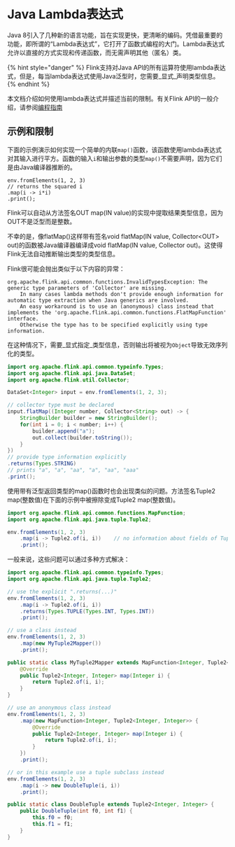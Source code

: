 # Java Lambda表达式

Java 8引入了几种新的语言功能，旨在实现更快，更清晰的编码。凭借最重要的功能，即所谓的“Lambda表达式”，它打开了函数式编程的大门。Lambda表达式允许以直接的方式实现和传递函数，而无需声明其他（匿名）类。

{% hint style="danger" %}
Flink支持对Java API的所有运算符使用lambda表达式，但是，每当lambda表达式使用Java泛型时，您需要_显式_声明类型信息。
{% endhint %}

本文档介绍如何使用lambda表达式并描述当前的限制。有关Flink API的一般介绍，请参阅[编程指南](https://ci.apache.org/projects/flink/flink-docs-release-1.7/dev/api_concepts.html)

## 示例和限制

下面的示例演示如何实现一个简单的内联`map()`函数，该函数使用lambda表达式对其输入进行平方。函数的输入`i`和输出参数的类型`map()`不需要声明，因为它们是由Java编译器推断的。

```text
env.fromElements(1, 2, 3)
// returns the squared i
.map(i -> i*i)
.print();
```

Flink可以自动从方法签名OUT map\(IN value\)的实现中提取结果类型信息，因为OUT不是泛型而是整数。

不幸的是，像flatMap\(\)这样带有签名void flatMap\(IN value, Collector&lt;OUT&gt; out\)的函数被Java编译器编译成void flatMap\(IN value, Collector out\)。这使得Flink无法自动推断输出类型的类型信息。

Flink很可能会抛出类似于以下内容的异常：

```text
org.apache.flink.api.common.functions.InvalidTypesException: The generic type parameters of 'Collector' are missing.
    In many cases lambda methods don't provide enough information for automatic type extraction when Java generics are involved.
    An easy workaround is to use an (anonymous) class instead that implements the 'org.apache.flink.api.common.functions.FlatMapFunction' interface.
    Otherwise the type has to be specified explicitly using type information.
```

在这种情况下，需要_显式指定_类型信息，否则输出将被视为`Object`导致无效序列化的类型。

```java
import org.apache.flink.api.common.typeinfo.Types;
import org.apache.flink.api.java.DataSet;
import org.apache.flink.util.Collector;

DataSet<Integer> input = env.fromElements(1, 2, 3);

// collector type must be declared
input.flatMap((Integer number, Collector<String> out) -> {
    StringBuilder builder = new StringBuilder();
    for(int i = 0; i < number; i++) {
        builder.append("a");
        out.collect(builder.toString());
    }
})
// provide type information explicitly
.returns(Types.STRING)
// prints "a", "a", "aa", "a", "aa", "aaa"
.print();
```

使用带有泛型返回类型的map\(\)函数时也会出现类似的问题。方法签名Tuple2 map\(整数值\)在下面的示例中被擦除变成Tuple2 map\(整数值\)。

```java
import org.apache.flink.api.common.functions.MapFunction;
import org.apache.flink.api.java.tuple.Tuple2;

env.fromElements(1, 2, 3)
    .map(i -> Tuple2.of(i, i))    // no information about fields of Tuple2
    .print();
```

一般来说，这些问题可以通过多种方式解决：

```java
import org.apache.flink.api.common.typeinfo.Types;
import org.apache.flink.api.java.tuple.Tuple2;

// use the explicit ".returns(...)"
env.fromElements(1, 2, 3)
    .map(i -> Tuple2.of(i, i))
    .returns(Types.TUPLE(Types.INT, Types.INT))
    .print();

// use a class instead
env.fromElements(1, 2, 3)
    .map(new MyTuple2Mapper())
    .print();

public static class MyTuple2Mapper extends MapFunction<Integer, Tuple2<Integer, Integer>> {
    @Override
    public Tuple2<Integer, Integer> map(Integer i) {
        return Tuple2.of(i, i);
    }
}

// use an anonymous class instead
env.fromElements(1, 2, 3)
    .map(new MapFunction<Integer, Tuple2<Integer, Integer>> {
        @Override
        public Tuple2<Integer, Integer> map(Integer i) {
            return Tuple2.of(i, i);
        }
    })
    .print();

// or in this example use a tuple subclass instead
env.fromElements(1, 2, 3)
    .map(i -> new DoubleTuple(i, i))
    .print();

public static class DoubleTuple extends Tuple2<Integer, Integer> {
    public DoubleTuple(int f0, int f1) {
        this.f0 = f0;
        this.f1 = f1;
    }
}
```

